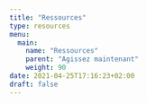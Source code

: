 ```yaml
---
title: "Ressources"
type: resources
menu:
  main:
    name: "Ressources"
    parent: "Agissez maintenant"
    weight: 90
date: 2021-04-25T17:16:23+02:00
draft: false
---
```


